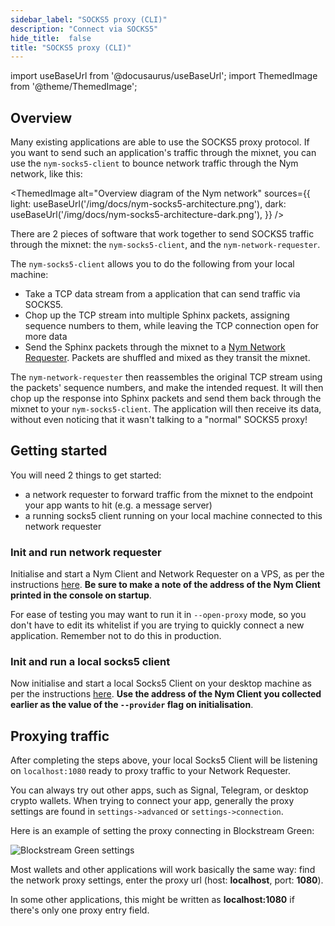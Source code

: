 ```yaml
---
sidebar_label: "SOCKS5 proxy (CLI)"
description: "Connect via SOCKS5"
hide_title:  false
title: "SOCKS5 proxy (CLI)"
---
```


import useBaseUrl from '@docusaurus/useBaseUrl';
import ThemedImage from '@theme/ThemedImage';

## Overview

Many existing applications are able to use the SOCKS5 proxy protocol. If you want to send such an application's traffic through the mixnet, you can use the `nym-socks5-client` to bounce network traffic through the Nym network, like this:

<ThemedImage
  alt="Overview diagram of the Nym network"
  sources={{
    light: useBaseUrl('/img/docs/nym-socks5-architecture.png'),
    dark: useBaseUrl('/img/docs/nym-socks5-architecture-dark.png'),
  }}
/>

There are 2 pieces of software that work together to send SOCKS5 traffic through the mixnet: the `nym-socks5-client`, and the `nym-network-requester`. 

The `nym-socks5-client` allows you to do the following from your local machine:
* Take a TCP data stream from a application that can send traffic via SOCKS5. 
* Chop up the TCP stream into multiple Sphinx packets, assigning sequence numbers to them, while leaving the TCP connection open for more data
* Send the Sphinx packets through the mixnet to a [Nym Network Requester](/docs/next/run-nodes/nodes/requester). Packets are shuffled and mixed as they transit the mixnet.

The `nym-network-requester` then reassembles the original TCP stream using the packets' sequence numbers, and make the intended request. It will then chop up the response into Sphinx packets and send them back through the mixnet to your  `nym-socks5-client`. The application will then receive its data, without even noticing that it wasn't talking to a "normal" SOCKS5 proxy!

## Getting started 

You will need 2 things to get started: 
- a network requester to forward traffic from the mixnet to the endpoint your app wants to hit (e.g. a message server)
- a running socks5 client running on your local machine connected to this network requester 

### Init and run network requester 

Initialise and start a Nym Client and Network Requester on a VPS, as per the instructions [here](/docs/next/run-nodes/nodes/requester). **Be sure to make a note of the address of the Nym Client printed in the console on startup**. 

For ease of testing you may want to run it in `--open-proxy` mode, so you don't have to edit its whitelist if you are trying to quickly connect a new application. Remember not to do this in production. 

### Init and run a local socks5 client 

Now initialise and start a local Socks5 Client on your desktop machine as per the instructions [here](/docs/next/integrations/socks5-client). **Use the address of the Nym Client you collected earlier as the value of the `--provider` flag on initialisation**. 

## Proxying traffic

After completing the steps above, your local Socks5 Client will be listening on `localhost:1080` ready to proxy traffic to your Network Requester. 

You can always try out other apps, such as Signal, Telegram, or desktop crypto wallets. When trying to connect your app, generally the proxy settings are found in `settings->advanced` or `settings->connection`. 

Here is an example of setting the proxy connecting in Blockstream Green:

![Blockstream Green settings](/img/docs/wallet-proxy-settings/blockstream-green.gif)

Most wallets and other applications will work basically the same way: find the network proxy settings, enter the proxy url (host: **localhost**, port: **1080**).

In some other applications, this might be written as **localhost:1080** if there's only one proxy entry field.


